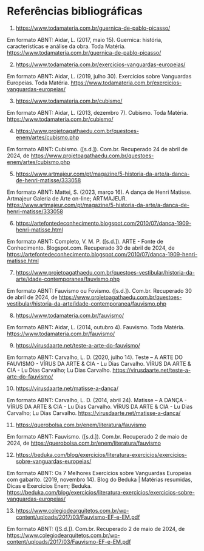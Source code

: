 # Referências bibliográficas
1. https://www.todamateria.com.br/guernica-de-pablo-picasso/
   
Em formato ABNT: Aidar, L. (2017, maio 15). Guernica: história, características e análise da obra. Toda Matéria. https://www.todamateria.com.br/guernica-de-pablo-picasso/

2. https://www.todamateria.com.br/exercicios-vanguardas-europeias/
   
Em formato ABNT: Aidar, L. (2019, julho 30). Exercícios sobre Vanguardas Europeias. Toda Matéria. https://www.todamateria.com.br/exercicios-vanguardas-europeias/

3. https://www.todamateria.com.br/cubismo/

Em formato ABNT: Aidar, L. (2013, dezembro 7). Cubismo. Toda Matéria. https://www.todamateria.com.br/cubismo/
   
4. https://www.projetoagathaedu.com.br/questoes-enem/artes/cubismo.php

Em formato ABNT: Cubismo. ([s.d.]). Com.br. Recuperado 24 de abril de 2024, de https://www.projetoagathaedu.com.br/questoes-enem/artes/cubismo.php
   
5. https://www.artmajeur.com/pt/magazine/5-historia-da-arte/a-danca-de-henri-matisse/333058

Em formato ABNT: Mattei, S. (2023, março 16). A dança de Henri Matisse. Artmajeur Galeria de Arte on-line; ARTMAJEUR. https://www.artmajeur.com/pt/magazine/5-historia-da-arte/a-danca-de-henri-matisse/333058
   
6. https://artefontedeconhecimento.blogspot.com/2010/07/danca-1909-henri-matisse.html

Em formato ABNT: Completo, V. M. P. ([s.d.]). ARTE - Fonte de Conhecimento. Blogspot.com. Recuperado 30 de abril de 2024, de https://artefontedeconhecimento.blogspot.com/2010/07/danca-1909-henri-matisse.html
   
7. https://www.projetoagathaedu.com.br/questoes-vestibular/historia-da-arte/idade-contemporanea/fauvismo.php

Em formato ABNT: Fauvismo ou Fovismo. ([s.d.]). Com.br. Recuperado 30 de abril de 2024, de https://www.projetoagathaedu.com.br/questoes-vestibular/historia-da-arte/idade-contemporanea/fauvismo.php
   
8. https://www.todamateria.com.br/fauvismo/

Em formato ABNT: Aidar, L. (2014, outubro 4). Fauvismo. Toda Matéria. https://www.todamateria.com.br/fauvismo/

9. https://virusdaarte.net/teste-a-arte-do-fauvismo/

Em formato ABNT: Carvalho, L. D. (2020, julho 14). Teste – A ARTE DO FAUVISMO - VÍRUS DA ARTE & CIA - Lu Dias Carvalho. VÍRUS DA ARTE & CIA - Lu Dias Carvalho; Lu Dias Carvalho. https://virusdaarte.net/teste-a-arte-do-fauvismo/
   
10. https://virusdaarte.net/matisse-a-danca/

Em formato ABNT: Carvalho, L. D. (2014, abril 24). Matisse – A DANÇA - VÍRUS DA ARTE & CIA - Lu Dias Carvalho. VÍRUS DA ARTE & CIA - Lu Dias Carvalho; Lu Dias Carvalho. https://virusdaarte.net/matisse-a-danca/
   
11. https://querobolsa.com.br/enem/literatura/fauvismo

Em formato ABNT: Fauvismo. ([s.d.]). Com.br. Recuperado 2 de maio de 2024, de https://querobolsa.com.br/enem/literatura/fauvismo
   
12. https://beduka.com/blog/exercicios/literatura-exercicios/exercicios-sobre-vanguardas-europeias/

Em formato ABNT: Os 7 Melhores Exercícios sobre Vanguardas Europeias com gabarito. (2019, novembro 14). Blog do Beduka | Matérias resumidas, Dicas e Exercícios Enem; Beduka. https://beduka.com/blog/exercicios/literatura-exercicios/exercicios-sobre-vanguardas-europeias/
   
13. https://www.colegiodearquitetos.com.br/wp-content/uploads/2017/03/Fauvismo-EF-e-EM.pdf

Em formato ABNT: ([S.d.]). Com.br. Recuperado 2 de maio de 2024, de https://www.colegiodearquitetos.com.br/wp-content/uploads/2017/03/Fauvismo-EF-e-EM.pdf
